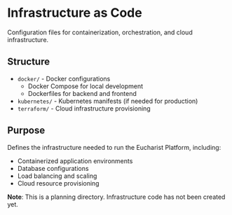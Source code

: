 # Infrastructure as Code

Configuration files for containerization, orchestration, and cloud infrastructure.

## Structure

- `docker/` - Docker configurations
  - Docker Compose for local development
  - Dockerfiles for backend and frontend
- `kubernetes/` - Kubernetes manifests (if needed for production)
- `terraform/` - Cloud infrastructure provisioning

## Purpose

Defines the infrastructure needed to run the Eucharist Platform, including:
- Containerized application environments
- Database configurations
- Load balancing and scaling
- Cloud resource provisioning

**Note**: This is a planning directory. Infrastructure code has not been created yet.
